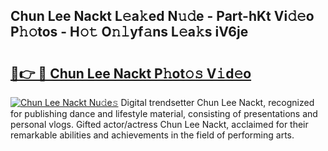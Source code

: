 ## Chun Lee Nackt L𝚎a𝚔ed N𝚞𝚍e - Part-hKt Vi𝚍𝚎o P𝚑𝚘tos - H𝚘𝚝 O𝚗𝚕yf𝚊ns L𝚎a𝚔s iV6je

# <h2><a href="http://kf61bi.oniu.top/?m=Chun+Lee+Nackt">🔗👉 🔴 Chun Lee Nackt P𝚑ot𝚘𝚜 V𝚒d𝚎o</a></h2>

[![Chun Lee Nackt Nu𝚍e𝚜](https://i.imgur.com/0qMVB7G.gif)](http://kf61bi.oniu.top/?m=Chun+Lee+Nackt)
Digital trendsetter Chun Lee Nackt, recognized for publishing dance and lifestyle material, consisting of presentations and personal vlogs. Gifted actor/actress Chun Lee Nackt, acclaimed for their remarkable abilities and achievements in the field of performing arts.  
